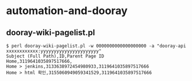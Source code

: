 # automation-and-dooray

## dooray-wiki-pagelist.pl

```shell-session
$ perl dooray-wiki-pagelist.pl -w 0000000000000000000 -a "dooray-api xxxxxxxxxxxx:yyyyyyyyyyyyyyyyyyyyyy"
Subject (Full Path),ID,Parent Page ID
Home,3119641035897517666,
Home > jenkins,3133638972454980933,3119641035897517666
Home > html 확인,3155060949059341529,3119641035897517666
```


